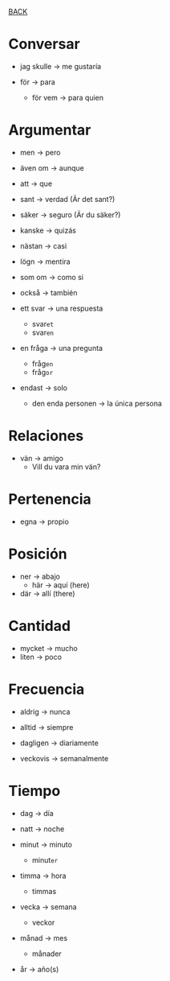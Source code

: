 [BACK](./VOCABULARY.md)


# Conversar

- jag skulle -> me gustaría

- för -> para
  - för vem -> para quien

# Argumentar

- men -> pero
- även om -> aunque
- att -> que
- sant -> verdad (Är det sant?)
- säker -> seguro (Är du säker?)

- kanske -> quizás
- nästan -> casi
- lögn -> mentira
- som om -> como si
- också -> también

- ett svar -> una respuesta
  - svar`et`
  - svar`en`
- en fråga -> una pregunta
  - fråg`en`
  - fråg`or`

- endast -> solo
  - den enda personen -> la única persona

# Relaciones

- vän -> amigo
  - Vill du vara min vän?


# Pertenencia

- egna -> propio

# Posición

- ner -> abajo
  - här -> aquí (here)
- där -> allí (there)

# Cantidad

- mycket -> mucho
- liten -> poco

# Frecuencia

- aldrig -> nunca
- alltid -> siempre

- dagligen -> diariamente
- veckovis -> semanalmente

# Tiempo

- dag -> día
- natt -> noche

- minut -> minuto
  - minut`er`

- timma -> hora
  - timmas

- vecka -> semana
  - veckor

- månad -> mes
  - månader

- år -> año(s)

